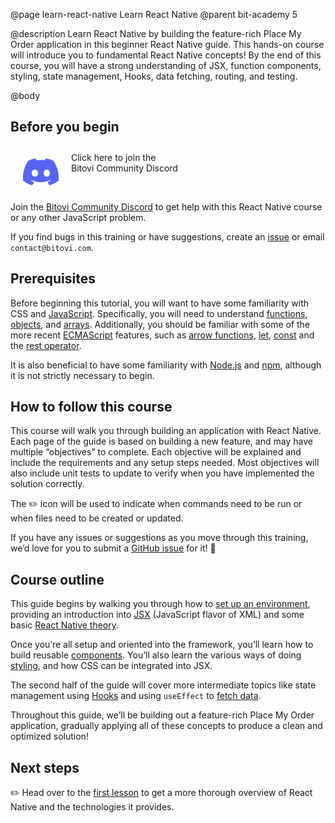 @page learn-react-native Learn React Native
@parent bit-academy 5

@description Learn React Native by building the feature-rich Place My Order application in this beginner React Native guide.
This hands-on course will introduce you to fundamental React Native concepts! By the end of this course, you will have a strong understanding of JSX, function components, styling, state management, Hooks, data fetching, routing, and testing.

@body

## Before you begin

<p>
  <a href="https://discord.gg/J7ejFsZnJ4">
    <img alt="" src="./static/img/discord.png" style="float:left; margin:20px" width="57"/>
    <span style="margin-top: 10px;display: inline-block;">
      Click here to join the
      <br/>
      Bitovi Community Discord
    </span>
  </a>
</p>

<br/>

Join the [Bitovi Community Discord](https://discord.gg/J7ejFsZnJ4) to get help with this React Native course or any other JavaScript problem.

If you find bugs in this training or have suggestions, create an [issue](https://github.com/bitovi/academy/issues) or email `contact@bitovi.com`.

## Prerequisites

Before beginning this tutorial, you will want to have some familiarity with CSS and [JavaScript](https://www.bitovi.com/academy/learn-advanced-javascript.html).
Specifically, you will need to understand [functions](https://developer.mozilla.org/en-US/docs/Web/JavaScript/Guide/Functions), [objects](https://developer.mozilla.org/en-US/docs/Web/JavaScript/Reference/Global_Objects/Object), and [arrays](https://developer.mozilla.org/en-US/docs/Web/JavaScript/Reference/Global_Objects/Array).
Additionally, you should be familiar with some of the more recent [ECMAScript](https://medium.com/sons-of-javascript/javascript-an-introduction-to-es6-1819d0d89a0f) features, such as [arrow functions](https://developer.mozilla.org/en-US/docs/Web/JavaScript/Reference/Functions/Arrow_functions), [let](https://developer.mozilla.org/en-US/docs/Web/JavaScript/Reference/Statements/let), [const](https://developer.mozilla.org/en-US/docs/Web/JavaScript/Reference/Statements/const) and the [rest operator](https://developer.mozilla.org/en-US/docs/Web/JavaScript/Reference/Functions/rest_parameters).

It is also beneficial to have some familiarity with [Node.js](https://nodejs.org/) and [npm](https://docs.npmjs.com/about-npm/), although it is not strictly necessary to begin.

## How to follow this course

This course will walk you through building an application with React Native.
Each page of the guide is based on building a new feature, and may have multiple “objectives” to complete.
Each objective will be explained and include the requirements and any setup steps needed.
Most objectives will also include unit tests to update to verify when you have implemented the solution correctly.

The ✏️ icon will be used to indicate when commands need to be run or when files need to be created or updated.

If you have any issues or suggestions as you move through this training, we’d love for you to submit a <a href="https://github.com/bitovi/academy/issues/new">GitHub issue</a> for it! 💖

## Course outline

This guide begins by walking you through how to [set up an environment](learn-react-native/setting-up-your-environment.html), providing an introduction into [JSX](learn-react-native/intro-to-jsx.html) (JavaScript flavor of XML) and some basic [React Native theory](learn-react-native/components.html).

Once you’re all setup and oriented into the framework, you’ll learn how to build reusable [components](learn-react-native/building-custom-components.html).
You’ll also learn the various ways of doing [styling](learn-react-native/styling.html), and how CSS can be integrated into JSX.

The second half of the guide will cover more intermediate topics like state management using [Hooks](learn-react-native/managing-state.html) and using `useEffect` to [fetch data](learn-react-native/making-http-requests.html).

Throughout this guide, we’ll be building out a feature-rich Place My Order application, gradually applying all of these concepts to produce a clean and optimized solution!

<!-- TODO: Add a screenshot of the finished app. <img alt="" src="./static/img/place-my-order.png" style="max-width: 100%"/> -->

## Next steps

✏️ Head over to the [first lesson](learn-react-native/intro-to-react-native.html) to get a more thorough overview of React Native and the technologies it provides.
